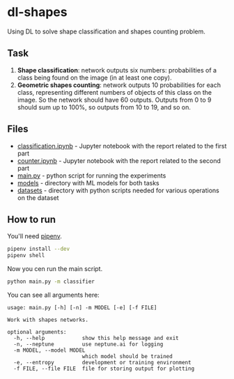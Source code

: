 # dl-shapes
Using DL to solve shape classification and shapes counting problem.

## Task

1. **Shape classification**: network outputs six numbers:
   probabilities of a class being found on the image (in at least one copy).
2. **Geometric shapes counting**: network outputs 10 probabilities for each class,
   representing different numbers of objects of this class on the image.
   So the network should have 60 outputs. Outputs from 0 to 9 should sum up to 100%, so outputs from 10 to 19, and so on.
   
## Files

* [classification.ipynb](classification.ipynb) - Jupyter notebook with the report related to the first part
* [counter.ipynb](counter.ipynb) - Jupyter notebook with the report related to the second part
* [main.py](main.py) - python script for running the experiments
* [models](models) - directory with ML models for both tasks
* [datasets](datasets) - directory with python scripts needed for various operations on the dataset

## How to run
You'll need [pipenv](https://pypi.org/project/pipenv/).
```bash
pipenv install --dev
pipenv shell
```
Now you cen run the main script.
```bash
python main.py -m classifier
```
You can see all arguments here:
```
usage: main.py [-h] [-n] -m MODEL [-e] [-f FILE]

Work with shapes networks.

optional arguments:
  -h, --help            show this help message and exit
  -n, --neptune         use neptune.ai for logging
  -m MODEL, --model MODEL
                        which model should be trained
  -e, --entropy         development or training environment
  -f FILE, --file FILE  file for storing output for plotting
```
